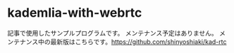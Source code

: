 # kademlia-with-webrtc
記事で使用したサンプルプログラムです。
メンテナンス予定はありません。
メンテナンス中の最新版はこちらです。https://github.com/shinyoshiaki/kad-rtc
